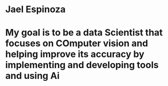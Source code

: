 # Jael Espinoza


# My goal is to be a data Scientist that focuses on COmputer vision and helping improve its accuracy by implementing and developing tools and using Ai 
